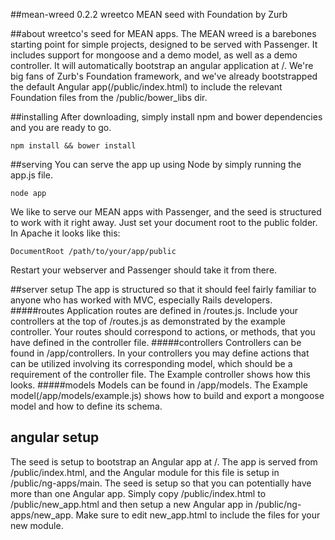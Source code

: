 ##mean-wreed 0.2.2
wreetco MEAN seed with Foundation by Zurb

##about
wreetco's seed for MEAN apps. The MEAN wreed is a barebones starting point for simple projects, designed 
to be served with Passenger. It includes support for mongoose and a demo model, as well as a demo 
controller. It will automatically bootstrap an angular application at /. We're big fans of Zurb's 
Foundation framework, and we've already bootstrapped the default Angular app(/public/index.html) to 
include the relevant Foundation files from the /public/bower_libs dir. 

##installing
After downloading, simply install npm and bower dependencies and you are ready to go. 

`npm install && bower install`

##serving
You can serve the app up using Node by simply running the app.js file. 

`node app`

We like to serve our MEAN apps with Passenger, and the seed is structured to work with it right away. Just set your document root to the public folder. In Apache it looks like this:

`DocumentRoot /path/to/your/app/public`

Restart your webserver and Passenger should take it from there. 

##server setup
The app is structured so that it should feel fairly familiar to anyone who has worked with MVC, especially Rails developers. 
#####routes
Application routes are defined in /routes.js. 
Include your controllers at the top of /routes.js as demonstrated by the example controller. Your routes should correspond to actions, or methods, that you have defined in the controller file. 
#####controllers
Controllers can be found in /app/controllers. In your controllers you may define actions that can be utilized involving its corresponding model, which should be a requirement of the controller file. The Example controller shows how this looks. 
#####models
Models can be found in /app/models. The Example model(/app/models/example.js) shows how to build and export a mongoose model and how to define its schema. 

## angular setup
The seed is setup to bootstrap an Angular app at /. The app is served from /public/index.html, and the Angular module for this file is setup in /public/ng-apps/main. The seed is setup so that you can potentially have more than one Angular app. Simply copy /public/index.html to /public/new_app.html and then setup a new Angular app in /public/ng-apps/new_app. Make sure to edit new_app.html to include the files for your new module. 




